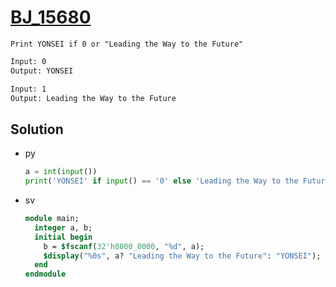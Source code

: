 # [BJ_15680](https://acmicpc.net/problem/15680)

```en
Print YONSEI if 0 or "Leading the Way to the Future"
```

```txt
Input: 0
Output: YONSEI

Input: 1
Output: Leading the Way to the Future
```

## Solution

* py

  ```py
  a = int(input())
  print('YONSEI' if input() == '0' else 'Leading the Way to the Future')
  ```

* sv

  ```sv
  module main;
    integer a, b;
    initial begin
      b = $fscanf(32'h8000_0000, "%d", a);
      $display("%0s", a? "Leading the Way to the Future": "YONSEI");
    end
  endmodule
  ```
